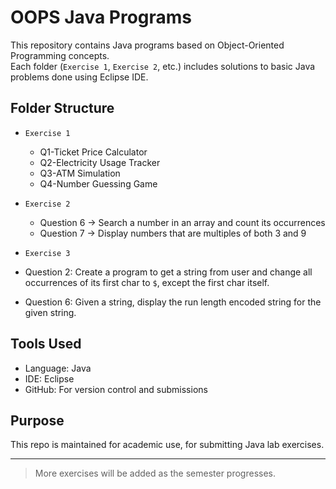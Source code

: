 # OOPS Java Programs 

This repository contains Java programs based on Object-Oriented Programming concepts.  
Each folder (`Exercise 1`, `Exercise 2`, etc.) includes solutions to basic Java problems done using Eclipse IDE.

## Folder Structure

- `Exercise 1`  
  - Q1-Ticket Price Calculator 
  - Q2-Electricity Usage Tracker  
  - Q3-ATM Simulation  
  - Q4-Number Guessing Game  

- `Exercise 2`
  - Question 6 → Search a number in an array and count its occurrences  
  - Question 7 → Display numbers that are multiples of both 3 and 9
 
- `Exercise 3`  
- Question 2: Create a program to get a string from user and change all occurrences of its first char to `$`, except the first char itself.  
- Question 6: Given a string, display the run length encoded string for the given string.    

## Tools Used
- Language: Java  
- IDE: Eclipse  
- GitHub: For version control and submissions  

## Purpose
This repo is maintained for academic use, for submitting Java lab exercises.

---

> More exercises will be added as the semester progresses.
